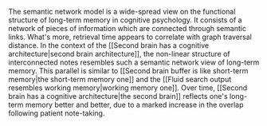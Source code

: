 ---
---

The semantic network model is a wide-spread view on the functional structure of long-term memory in cognitive psychology. It consists of a network of pieces of information which are connected through semantic links. What's more, retrieval time appears to correlate with graph traversal distance. In the context of the [[Second brain has a cognitive architecture|second brain architecture]], the non-linear structure of interconnected notes resembles such a semantic network view of long-term memory. This parallel is similar to [[Second brain buffer is like short-term memory|the short-term memory one]] and the [[Fluid search output resembles working memory|working memory one]]. Over time, [[Second brain has a cognitive architecture|the second brain]] reflects one's long-term memory better and better, due to a marked increase in the overlap following patient note-taking.